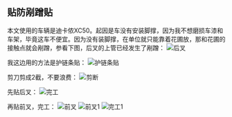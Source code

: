 ## 贴防剐蹭贴
本文使用的车辆是迪卡侬XC50。起因是车没有安装脚撑，因为我不想磨损车漆和车架，毕竟这车不便宜。因为没有装脚撑，在单位就只能靠着花圃放，那和花圃的接触点就会剐蹭，参看下图，后叉的上管已经发生了剐蹭：
![后叉](../images/0-维修自行车/20-贴防剐蹭贴/后叉.webp)

我这边用的方法是护链条贴：
![护链条贴](../images/0-维修自行车/20-贴防剐蹭贴/护链条贴.webp)

剪刀剪成2截，不要浪费：
![剪断](../images/0-维修自行车/20-贴防剐蹭贴/剪断.webp)

先贴后叉：
![完工](../images/0-维修自行车/20-贴防剐蹭贴/完工.webp)

再贴前叉，完工：
![前叉](../images/0-维修自行车/20-贴防剐蹭贴/前叉.webp)
![前叉1](../images/0-维修自行车/20-贴防剐蹭贴/前叉1.webp)
![完工1](../images/0-维修自行车/20-贴防剐蹭贴/完工1.webp)
